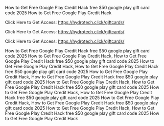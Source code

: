 How to Get Free Google Play Credit Hack free $50 google play gift card code 2025 How to Get Free Google Play Credit Hack

Click Here to Get Access: https://hydrotech.click/giftcards/

Click Here to Get Access: https://hydrotech.click/giftcards/

Click Here to Get Access: https://hydrotech.click/giftcards/

How to Get Free Google Play Credit Hack free $50 google play gift card code 2025 How to Get Free Google Play Credit Hack, How to Get Free Google Play Credit Hack free $50 google play gift card code 2025 How to Get Free Google Play Credit Hack, How to Get Free Google Play Credit Hack free $50 google play gift card code 2025 How to Get Free Google Play Credit Hack, How to Get Free Google Play Credit Hack free $50 google play gift card code 2025 How to Get Free Google Play Credit Hack, How to Get Free Google Play Credit Hack free $50 google play gift card code 2025 How to Get Free Google Play Credit Hack, How to Get Free Google Play Credit Hack free $50 google play gift card code 2025 How to Get Free Google Play Credit Hack, How to Get Free Google Play Credit Hack free $50 google play gift card code 2025 How to Get Free Google Play Credit Hack, How to Get Free Google Play Credit Hack free $50 google play gift card code 2025 How to Get Free Google Play Credit Hack
